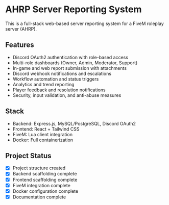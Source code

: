 # AHRP Server Reporting System

This is a full-stack web-based server reporting system for a FiveM roleplay server (AHRP).

## Features
- Discord OAuth2 authentication with role-based access
- Multi-role dashboards (Owner, Admin, Moderator, Support)
- In-game and web report submission with attachments
- Discord webhook notifications and escalations
- Workflow automation and status triggers
- Analytics and trend reporting
- Player feedback and resolution notifications
- Security, input validation, and anti-abuse measures

## Stack
- Backend: Express.js, MySQL/PostgreSQL, Discord OAuth2
- Frontend: React + Tailwind CSS
- FiveM: Lua client integration
- Docker: Full containerization

## Project Status
- [x] Project structure created
- [x] Backend scaffolding complete
- [x] Frontend scaffolding complete
- [x] FiveM integration complete
- [x] Docker configuration complete
- [x] Documentation complete
